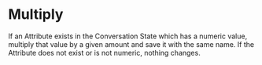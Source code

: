 # Multiply

If an Attribute exists in the Conversation State which has a numeric value, multiply that value by a given amount and save it with the same name.  If the Attribute does not exist or is not numeric, nothing changes.